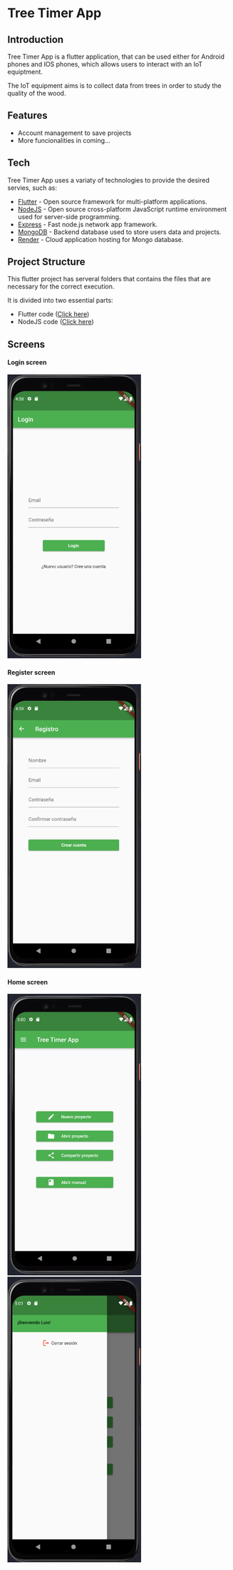 # Tree Timer App

## Introduction

Tree Timer App is a flutter application, that can be used either for Android phones and IOS phones, which allows users to interact with an IoT equiptment.

The IoT equipment aims is to collect data from trees in order to study the quality of the wood.

## Features

- Account management to save projects
- More funcionalities in coming...

## Tech

Tree Timer App uses a variaty of technologies to provide the desired servies, such as:

- [Flutter] - Open source framework for multi-platform applications.
- [NodeJS]  - Open source cross-platform JavaScript runtime environment     used for server-side programming.
- [Express] - Fast node.js network app framework.
- [MongoDB] - Backend database used to store users data and projects.
- [Render]  - Cloud application hosting for Mongo database.

## Project Structure

This flutter project has serveral folders that contains the files that are necessary for the correct execution.

It is divided into two essential parts:

* Flutter code ([Click here](lib/README.md))
* NodeJS code ([Click here](server/README.md))

## Screens

#### Login screen

<img src="img/LoginScreenV1.PNG" alt="drawing" width="300"/>

#### Register screen

<img src="img/RegisterScreenV1.PNG" alt="drawing" width="300"/>

#### Home screen

<img src="img/HomeScreenV1_1.PNG" alt="drawing" width="300"/>
<img src="img/HomeScreenV1_2.PNG" alt="drawing" width="300"/>

   [Flutter]: [https://flutter.dev](https://flutter.dev)
   [NodeJS]: [https://nodejs.org/en/](https://nodejs.org/en/)
   [Express]: [http://expressjs.com](http://expressjs.com)
   [MongoDB]: [https://www.mongodb.com](https://www.mongodb.com)
   [Render]: [https://render.com](https://render.com)

[//]: #
